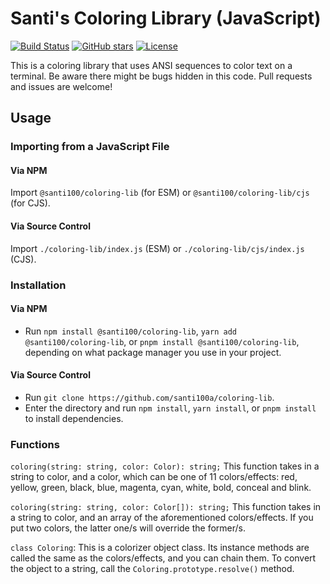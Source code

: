 # Santi's Coloring Library (JavaScript)
[![Build Status](https://github.com/santi100a/coloring-lib/actions/workflows/main.yml/badge.svg)](https://github.com/santi100a/santitools-python/actions)
[![GitHub stars](https://img.shields.io/github/stars/santi100a/coloring-lib.svg)](https://github.com/santi100a/santitools-python)
[![License](https://img.shields.io/github/license/santi100a/coloring-lib.svg)](https://github.com/santi100a/santitools-python)

This is a coloring library that uses ANSI sequences to color text on a terminal.
Be aware there might be bugs hidden in this code. Pull requests and issues are welcome!

## Usage

### Importing from a JavaScript File

#### Via NPM 
Import ```@santi100/coloring-lib``` (for ESM) or ```@santi100/coloring-lib/cjs``` (for CJS).
#### Via Source Control 

Import ```./coloring-lib/index.js``` (ESM) or ```./coloring-lib/cjs/index.js``` (CJS).

### Installation

#### Via NPM

- Run ```npm install @santi100/coloring-lib```, ```yarn add @santi100/coloring-lib```, or ```pnpm install @santi100/coloring-lib```, depending on what package manager you use in your project.

#### Via Source Control

- Run ```git clone https://github.com/santi100a/coloring-lib```.
- Enter the directory and run ```npm install```, ```yarn install```, or ```pnpm install``` to install dependencies.

### Functions

```coloring(string: string, color: Color): string;``` This function takes in a string to color, and a color, which
can be one of 11 colors/effects: red, yellow, green, black, blue, magenta, cyan, white, bold, conceal and blink.

```coloring(string: string, color: Color[]): string;``` This function takes in a string to color, and an array of the aforementioned colors/effects. If you put two colors, the latter one/s will override the former/s.

```class Coloring```: This is a colorizer object class. Its instance methods are called the same as the
colors/effects, and you can chain them. To convert the object to a string, call the ```Coloring.prototype.resolve()``` method.
